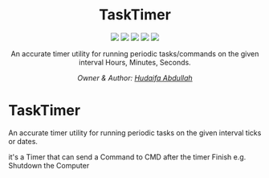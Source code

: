 <h1 align="center">TaskTimer <a href="https://github.com/7odaifa-ab/TaskTimer"></a></h1>
<p align="center">
  <a target="_blank" href="https://github.com/7odaifa-ab/TaskTimer/releases/download/Release/TaskTimer_Setup.exe"><img src="https://img.shields.io/badge/Download-V1.0-brightgreen"></a>
  <a target="_blank" href="https://github.com/7odaifa-ab/TaskTimer/releases"><img src="https://img.shields.io/badge/Releases-Versions%20List-lightgrey"></a>
  <a target="_blank" href="https://www.oracle.com/java/technologies/javase/16-0-2-relnotes.html"><img src="https://img.shields.io/badge/Java-16.0.2-orange?logo=java"></a>
  <a target="_blank" href="https://gradle.org/"><img src="https://img.shields.io/badge/Gradle-7.2%2B-green"></a>
  <a target="_blank" href="LICENSE"><img src="https://img.shields.io/badge/Licence-The%20Unlicens-blue"></a>
</p>

<p align="center">An accurate timer utility for running periodic tasks/commands on the given interval Hours, Minutes, Seconds.</p>

<i><p align="center">
  Owner & Author: <a target="_blank" href="https://github.com/7odaifa-ab">Hudaifa Abdullah</a><br>
</p></i>

# TaskTimer
An accurate timer utility for running periodic tasks on the given interval ticks or dates.

it's a Timer that can send a Command to CMD after the timer Finish e.g. Shutdown the Computer

